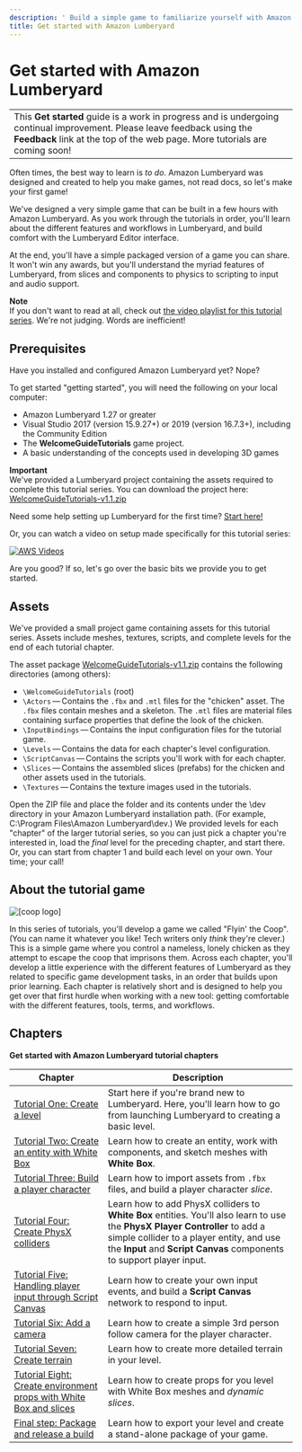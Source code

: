 ```yaml
---
description: ' Build a simple game to familiarize yourself with Amazon Lumberyard. '
title: Get started with Amazon Lumberyard
---
```

# Get started with Amazon Lumberyard<a name="wg-getstarted"></a>


|  | 
| --- |
|  This **Get started** guide is a work in progress and is undergoing continual improvement\. Please leave feedback using the **Feedback** link at the top of the web page\. More tutorials are coming soon\!  | 

Often times, the best way to learn is *to do*\. Amazon Lumberyard was designed and created to help you make games, not read docs, so let's make your first game\!

We've designed a very simple game that can be built in a few hours with Amazon Lumberyard\. As you work through the tutorials in order, you'll learn about the different features and workflows in Lumberyard, and build comfort with the Lumberyard Editor interface\.

At the end, you'll have a simple packaged version of a game you can share\. It won't win any awards, but you'll understand the myriad features of Lumberyard, from slices and components to physics to scripting to input and audio support\.

**Note**  
If you don't want to read at all, check out [the video playlist for this tutorial series](https://www.youtube.com/playlist?list=PLjd5NhkT3LshLaEZY6R6HFBr6xSaI2tHF)\. We're not judging\. Words are inefficient\!

## Prerequisites<a name="getstarted-prereqs"></a>

Have you installed and configured Amazon Lumberyard yet? Nope?

To get started "getting started", you will need the following on your local computer:
+ Amazon Lumberyard 1\.27 or greater
+ Visual Studio 2017 \(version 15\.9\.27\+\) or 2019 \(version 16\.7\.3\+\), including the Community Edition
+ The **WelcomeGuideTutorials** game project\.
+ A basic understanding of the concepts used in developing 3D games

**Important**  
We've provided a Lumberyard project containing the assets required to complete this tutorial series\. You can download the project here: [WelcomeGuideTutorials\-v1\.1\.zip](https://d3bqhfbip4ze4a.cloudfront.net/tutorials/WelcomeGuideTutorials-v1.1.zip) 

Need some help setting up Lumberyard for the first time? [Start here\!](wg-install.md) 

Or, you can watch a video on setup made specifically for this tutorial series:

[![AWS Videos](https://img.youtube.com/vi/https://www.youtube.com/embed/EnmbFSJ0ZWo?rel=0/0.jpg)](http://www.youtube.com/watch?v=https://www.youtube.com/embed/EnmbFSJ0ZWo?rel=0)

Are you good? If so, let's go over the basic bits we provide you to get started\.

## Assets<a name="getstarted-bits"></a>

We've provided a small project game containing assets for this tutorial series\. Assets include meshes, textures, scripts, and complete levels for the end of each tutorial chapter\.

The asset package [WelcomeGuideTutorials\-v1\.1\.zip](https://d3bqhfbip4ze4a.cloudfront.net/tutorials/WelcomeGuideTutorials-v1.1.zip) contains the following directories \(among others\):
+  `\WelcomeGuideTutorials` \(root\)
  +  `\Actors` — Contains the `.fbx` and `.mtl` files for the "chicken" asset\. The `.fbx` files contain meshes and a skeleton\. The `.mtl` files are material files containing surface properties that define the look of the chicken\.
  +  `\InputBindings` — Contains the input configuration files for the tutorial game\.
  +  `\Levels` — Contains the data for each chapter's level configuration\.
  +  `\ScriptCanvas` — Contains the scripts you'll work with for each chapter\.
  +  `\Slices` — Contains the assembled slices \(prefabs\) for the chicken and other assets used in the tutorials\.
  +  `\Textures` — Contains the texture images used in the tutorials\.

Open the ZIP file and place the folder and its contents under the \\dev directory in your Amazon Lumberyard installation path\. \(For example, C:\\Program Files\\Amazon Lumberyard\\dev\.\) We provided levels for each "chapter" of the larger tutorial series, so you can just pick a chapter you're interested in, load the *final* level for the preceding chapter, and start there\. Or, you can start from chapter 1 and build each level on your own\. Your time; your call\!

## About the tutorial game<a name="about-the-tutorial-game"></a>

![\[coop logo\]](/images/welcomeguide/coop_logo.png)

In this series of tutorials, you'll develop a game we called "Flyin' the Coop"\. \(You can name it whatever you like\! Tech writers only *think* they're clever\.\) This is a simple game where you control a nameless, lonely chicken as they attempt to escape the coop that imprisons them\. Across each chapter, you'll develop a little experience with the different features of Lumberyard as they related to specific game development tasks, in an order that builds upon prior learning\. Each chapter is relatively short and is designed to help you get over that first hurdle when working with a new tool: getting comfortable with the different features, tools, terms, and workflows\.

## Chapters<a name="chapters"></a>


**Get started with Amazon Lumberyard tutorial chapters**  

| Chapter | Description | 
| --- | --- | 
|   [Tutorial One: Create a level](tutor-ch01-create-a-level.md)   |  Start here if you're brand new to Lumberyard\. Here, you'll learn how to go from launching Lumberyard to creating a basic level\.  | 
|   [Tutorial Two: Create an entity with White Box](tutor-ch02-create-an-entity.md)   |  Learn how to create an entity, work with components, and sketch meshes with **White Box**\.  | 
|   [Tutorial Three: Build a player character](tutor-ch03-build-a-player-character.md)   |  Learn how to import assets from `.fbx` files, and build a player character *slice*\.  | 
|   [Tutorial Four: Create PhysX colliders](tutor-ch04-create-physx-colliders.md)   |  Learn how to add PhysX colliders to **White Box** entities\. You'll also learn to use the **PhysX Player Controller** to add a simple collider to a player entity, and use the **Input** and **Script Canvas** components to support player input\.  | 
|   [Tutorial Five: Handling player input through Script Canvas](tutor-ch05-player-input.md)   |  Learn how to create your own input events, and build a **Script Canvas** network to respond to input\.  | 
|   [Tutorial Six: Add a camera](tutor-ch06-add-a-camera.md)   |  Learn how to create a simple 3rd person follow camera for the player character\.  | 
|   [Tutorial Seven: Create terrain](tutor-ch07-create-terrain.md)   |  Learn how to create more detailed terrain in your level\.  | 
|   [Tutorial Eight: Create environment props with White Box and slices](tutor-ch08-create-props-with-slices.md)   |  Learn how to create props for you level with White Box meshes and *dynamic slices*\.  | 
|   [Final step: Package and release a build](tutor-final-package-distribute.md)   |  Learn how to export your level and create a stand\-alone package of your game\.  | 